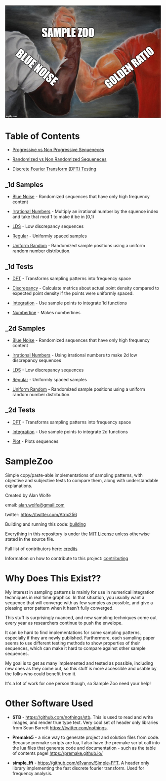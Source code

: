 ![SampleZoo](SampleZoo.jpg)



# Table of Contents



* [Progressive vs Non Progressive Sequeneces](./doc/progressive.md)

* [Randomized vs Non Randomized Sequeneces](./doc/randomized.md)

* [Discrete Fourier Transform (DFT) Testing](./doc/dft.md)



## _1d Samples



 * [Blue Noise](output/_1d/samples/blue_noise/page.md) - Randomized sequences that have only high frequency content  

 * [Irrational Numbers](output/_1d/samples/irrational_numbers/page.md) - Multiply an irrational number by the squence index and take that mod 1 to make it be in [0,1)  

 * [LDS](output/_1d/samples/lds/page.md) - Low discrepancy sequences  

 * [Regular](output/_1d/samples/regular/page.md) - Uniformly spaced samples  

 * [Uniform Random](output/_1d/samples/uniform_random/page.md) - Randomized sample positions using a uniform random number distribution.  

## _1d Tests



 * [DFT](output/_1d/tests/dft/page.md) - Transforms sampling patterns into frequency space  

 * [Discrepancy](output/_1d/tests/discrepancy/page.md) - Calculate metrics about actual point density compared to expected point density if the points were uniformly spaced.  

 * [Integration](output/_1d/tests/integration/page.md) - Use sample points to integrate 1d functions  

 * [Numberline](output/_1d/tests/numberline/page.md) - Makes numberlines  

## _2d Samples



 * [Blue Noise](output/_2d/samples/blue_noise/page.md) - Randomized sequences that have only high frequency content  

 * [Irrational Numbers](output/_2d/samples/irrational_numbers/page.md) - Using irrational numbers to make 2d low discrepancy sequences  

 * [LDS](output/_2d/samples/lds/page.md) - Low discrepancy sequences  

 * [Regular](output/_2d/samples/regular/page.md) - Uniformly spaced samples  

 * [Uniform Random](output/_2d/samples/uniform_random/page.md) - Randomized sample positions using a uniform random number distribution.  

## _2d Tests



 * [DFT](output/_2d/tests/dft/page.md) - Transforms sampling patterns into frequency space  

 * [Integration](output/_2d/tests/integration/page.md) - Use sample points to integrate 2d functions  

 * [Plot](output/_2d/tests/plot/page.md) - Plots sequences  





# SampleZoo

Simple copy/paste-able implementations of sampling patterns, with objective and subjective tests to compare them, along with understandable explanations.



Created by Alan Wolfe

email: alan.wolfe@gmail.com

twitter: https://twitter.com/Atrix256



Building and running this code: [building](building.md)



Everything in this repository is under the [MIT License](LICENSE) unless otherwise stated in the source file.



Full list of contributors here: [credits](credits.md)



Information on how to contribute to this project: [contributing](contributing.md)



# Why Does This Exist??



My interest in sampling patterns is mainly for use in numerical integration techniques in real time graphics.  In that situation, you usually want a sequence that will converge with as few samples as possible, and give a pleasing error pattern when it hasn't fully converged.



This stuff is surprisingly nuanced, and new sampling techniques come out every year as researchers continue to push the envelope.



It can be hard to find implementations for some sampling patterns, especially if they are newly published.  Furthermore, each sampling paper seems to use different testing methods to show properties of their sequences, which can make it hard to compare against other sample sequences.



My goal is to get as many implemented and tested as possible, including new ones as they come out, so this stuff is more accessible and usable by the folks who could benefit from it.



It's a lot of work for one person though, so Sample Zoo need your help!



# Other Software Used



* **STB** - https://github.com/nothings/stb.  This is used to read and write images, and render true type text. Very cool set of header only libraries from Sean Barrett https://twitter.com/nothings.

* **Premake5** - a nice way to generate project and solution files from code.  Because premake scripts are lua, I also have the premake script call into the lua files that generate code and documentation - such as the table of contents page!  https://premake.github.io/

* **simple_fft** - https://github.com/d1vanov/Simple-FFT.  A header only library implementing the fast discrete fourier transform.  Used for frequency analysis.

